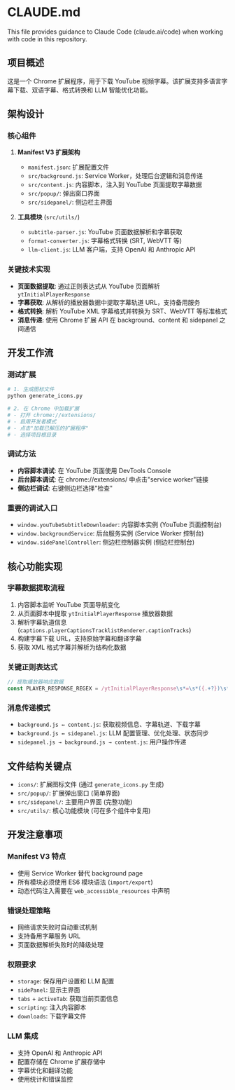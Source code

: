 # CLAUDE.md

This file provides guidance to Claude Code (claude.ai/code) when working with code in this repository.

## 项目概述

这是一个 Chrome 扩展程序，用于下载 YouTube 视频字幕。该扩展支持多语言字幕下载、双语字幕、格式转换和 LLM 智能优化功能。

## 架构设计

### 核心组件

1. **Manifest V3 扩展架构**
   - `manifest.json`: 扩展配置文件
   - `src/background.js`: Service Worker，处理后台逻辑和消息传递
   - `src/content.js`: 内容脚本，注入到 YouTube 页面提取字幕数据
   - `src/popup/`: 弹出窗口界面
   - `src/sidepanel/`: 侧边栏主界面

2. **工具模块** (`src/utils/`)
   - `subtitle-parser.js`: YouTube 页面数据解析和字幕获取
   - `format-converter.js`: 字幕格式转换 (SRT, WebVTT 等)
   - `llm-client.js`: LLM 客户端，支持 OpenAI 和 Anthropic API

### 关键技术实现

- **页面数据提取**: 通过正则表达式从 YouTube 页面解析 `ytInitialPlayerResponse`
- **字幕获取**: 从解析的播放器数据中提取字幕轨道 URL，支持备用服务
- **格式转换**: 解析 YouTube XML 字幕格式并转换为 SRT、WebVTT 等标准格式
- **消息传递**: 使用 Chrome 扩展 API 在 background、content 和 sidepanel 之间通信

## 开发工作流

### 测试扩展
```bash
# 1. 生成图标文件
python generate_icons.py

# 2. 在 Chrome 中加载扩展
# - 打开 chrome://extensions/
# - 启用开发者模式
# - 点击"加载已解压的扩展程序"
# - 选择项目根目录
```

### 调试方法
- **内容脚本调试**: 在 YouTube 页面使用 DevTools Console
- **后台脚本调试**: 在 chrome://extensions/ 中点击"service worker"链接
- **侧边栏调试**: 右键侧边栏选择"检查"

### 重要的调试入口
- `window.youTubeSubtitleDownloader`: 内容脚本实例 (YouTube 页面控制台)
- `window.backgroundService`: 后台服务实例 (Service Worker 控制台)
- `window.sidePanelController`: 侧边栏控制器实例 (侧边栏控制台)

## 核心功能实现

### 字幕数据提取流程
1. 内容脚本监听 YouTube 页面导航变化
2. 从页面脚本中提取 `ytInitialPlayerResponse` 播放器数据
3. 解析字幕轨道信息 (`captions.playerCaptionsTracklistRenderer.captionTracks`)
4. 构建字幕下载 URL，支持原始字幕和翻译字幕
5. 获取 XML 格式字幕并解析为结构化数据

### 关键正则表达式
```javascript
// 提取播放器响应数据
const PLAYER_RESPONSE_REGEX = /ytInitialPlayerResponse\s*=\s*({.+?})\s*;/
```

### 消息传递模式
- `background.js ↔ content.js`: 获取视频信息、字幕轨道、下载字幕
- `background.js ↔ sidepanel.js`: LLM 配置管理、优化处理、状态同步
- `sidepanel.js → background.js → content.js`: 用户操作传递

## 文件结构关键点

- `icons/`: 扩展图标文件 (通过 `generate_icons.py` 生成)
- `src/popup/`: 扩展弹出窗口 (简单界面)
- `src/sidepanel/`: 主要用户界面 (完整功能)
- `src/utils/`: 核心功能模块 (可在多个组件中复用)

## 开发注意事项

### Manifest V3 特点
- 使用 Service Worker 替代 background page
- 所有模块必须使用 ES6 模块语法 (`import/export`)
- 动态代码注入需要在 `web_accessible_resources` 中声明

### 错误处理策略
- 网络请求失败时自动重试机制
- 支持备用字幕服务 URL
- 页面数据解析失败时的降级处理

### 权限要求
- `storage`: 保存用户设置和 LLM 配置
- `sidePanel`: 显示主界面
- `tabs` + `activeTab`: 获取当前页面信息
- `scripting`: 注入内容脚本
- `downloads`: 下载字幕文件

### LLM 集成
- 支持 OpenAI 和 Anthropic API
- 配置存储在 Chrome 扩展存储中
- 字幕优化和翻译功能
- 使用统计和错误监控